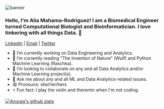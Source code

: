![banner](https://user-images.githubusercontent.com/62684338/152422718-f5f5357c-e51d-4c78-8c49-212643bb0ef9.png)
 
### Hello, I'm Alia Mahama-Rodriguez! I am a Biomedical Engineer turned Computational Biologist and Bioinformatician. I love tinkering with all things Data. 👋

 [LinkedIn](https://www.linkedin.com/in/aliamahama-rodriguez/) | [Email](alia.mahama@gmail.com) | [Twitter](https://twitter.com/alia_mrod)

- 🔭 I’m currently working on Data Engineering and Analytics.
- 🌱 I’m currently reading "The Invention of Nature" (Wulf) and Python Machine Learning (Raschka).
- 👯 I’m looking to collaborate on any and all Data Analytics and/or Machine Learning project(s).
- 💬 Ask me about any and all ML and Data Analytics-related issues.
- 😄 Pronouns: she/her/hers
- ⚡ Fun fact: I play the violin and theremin when I'm not coding.


[![Anurag's github stats](https://github-readme-stats.vercel.app/api?username=aliamrod)](https://github.com/aliamrod/github-readme-stats)


